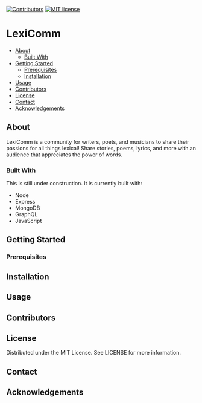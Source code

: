 [![Contributors](https://img.shields.io/github/contributors/rwieberdink/graphql-react.svg?color=violet&style=plastic)](https://github.com/rwieberdink/graphql-react)
[![MIT license](https://img.shields.io/github/license/rwieberdink/graphql-react.svg?color=blue&style=plastic)](https://lbesson.mit-license.org/)

# LexiComm

<!-- TOC -->
- [About](#about)
  - [Built With](#built-with)
- [Getting Started](#getting-started)
  - [Prerequisites](#prerequisites)
  - [Installation](#installation)
- [Usage](#usage)
- [Contributors](#contributors)
- [License](#license)
- [Contact](#contact)
- [Acknowledgements](#acknowledgements)
<!-- /TOC -->

## About

LexiComm is a community for writers, poets, and musicians to share their passions for all things lexical!
Share stories, poems, lyrics, and more with an audience that appreciates the power of words.

### Built With

This is still under construction.
It is currently built with:

- Node
- Express
- MongoDB
- GraphQL
- JavaScript

## Getting Started

### Prerequisites

## Installation

## Usage

## Contributors

## License

Distributed under the MIT License. See LICENSE for more information.

## Contact

## Acknowledgements